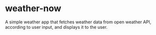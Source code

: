 # weather-now
A simple weather app that fetches weather data from open weather API, according to user input, and displays it to the user.
